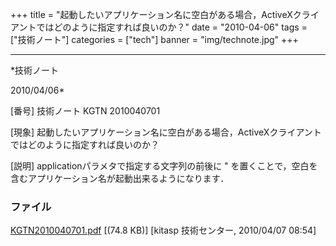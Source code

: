 ﻿+++
title = "起動したいアプリケーション名に空白がある場合，ActiveXクライアントではどのように指定すれば良いのか？"
date = "2010-04-06"
tags = ["技術ノート"]
categories = ["tech"]
banner = "img/technote.jpg"
+++

-----------------------------------------------------------------------------------------------------------------------------

*技術ノート

2010/04/06*


[番号]
技術ノート KGTN 2010040701

[現象]
起動したいアプリケーション名に空白がある場合，ActiveXクライアントではどのように指定すれば良いのか？

[説明]
applicationパラメタで指定する文字列の前後に "
を置くことで，空白を含むアプリケーション名が起動出来るようになります．

<OBJECT ID="Control1" WIDTH=0 HEIGHT=0
CLASSID="CLSID:76850F2A-FCAA-454F-82D3-BD46CB186EF5"
CODEBASE="ggw-activex.cab#Version=3,2,1,4446" >
<PARAM NAME="user" VALUE="">
<PARAM NAME="password" VALUE="">
<PARAM NAME="host" VALUE="">
<PARAM NAME="application" VALUE=""Notepad 001"">
<PARAM NAME="args" VALUE="">
<PARAM NAME="isembeddedwin" VALUE="false">
<PARAM NAME="compression" VALUE="true">
<PARAM NAME="hostport" VALUE="">
<PARAM NAME="inbrowserprocess" VALUE="true">
<PARAM NAME="autoclosebrowser" VALUE="false">
<PARAM NAME="autoconfigprinters" VALUE="default">
</OBJECT>


### ファイル

 
 


[KGTN2010040701.pdf](http://techreport.kitasp.net/attachments/download/129/KGTN2010040701.pdf)
 [(74.8 KB)] [kitasp 技術センター, 2010/04/07
08:54]


 


 

